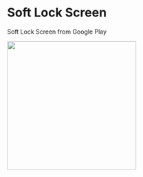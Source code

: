 # Soft Lock Screen
Soft Lock Screen from Google Play

<a href='https://play.google.com/store/apps/details?id=diewland.screen.off' title='Google Play'><img width='300' src='https://play.google.com/intl/en_us/badges/images/generic/en-play-badge.png' /></a>
